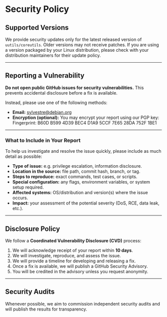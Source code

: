 # Security Policy

## Supported Versions

We provide security updates only for the latest released version of `uutils/coreutils`.
Older versions may not receive patches.
If you are using a version packaged by your Linux distribution, please check with your distribution maintainers for their update policy.

---

## Reporting a Vulnerability

**Do not open public GitHub issues for security vulnerabilities.**
This prevents accidental disclosure before a fix is available.

Instead, please use one of the following methods:

- **Email:** [sylvestre@debian.org](mailto:Sylvestre@debian.org)
- **Encryption (optional):** You may encrypt your report using our PGP key:
Fingerprint: B60D B599 4D39 BEC4 D1A9 5CCF 7E65 28DA 752F 1BE1
---

### What to Include in Your Report

To help us investigate and resolve the issue quickly, please include as much detail as possible:

- **Type of issue:** e.g. privilege escalation, information disclosure.
- **Location in the source:** file path, commit hash, branch, or tag.
- **Steps to reproduce:** exact commands, test cases, or scripts.
- **Special configuration:** any flags, environment variables, or system setup required.
- **Affected systems:** OS/distribution and version(s) where the issue occurs.
- **Impact:** your assessment of the potential severity (DoS, RCE, data leak, etc.).

---

## Disclosure Policy

We follow a **Coordinated Vulnerability Disclosure (CVD)** process:

1. We will acknowledge receipt of your report within **10 days**.
2. We will investigate, reproduce, and assess the issue.
3. We will provide a timeline for developing and releasing a fix.
4. Once a fix is available, we will publish a GitHub Security Advisory.
5. You will be credited in the advisory unless you request anonymity.

---

## Security Audits

Whenever possible, we aim to commission independent security audits and will publish the results for transparency.
